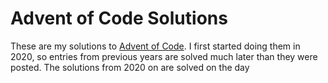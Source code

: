 # Advent of Code Solutions

These are my solutions to [Advent of Code](https://adventofcode.com/). I first started doing them in 2020, so entries from previous years are solved much later than they were posted. The solutions from 2020 on are solved on the day
